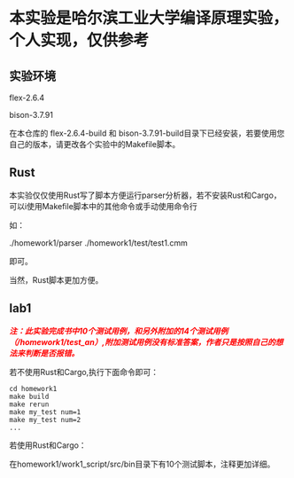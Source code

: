 # 本实验是哈尔滨工业大学编译原理实验，个人实现，仅供参考

## 实验环境
flex-2.6.4

bison-3.7.91

在本仓库的 flex-2.6.4-build 和 bison-3.7.91-build目录下已经安装，若要使用您自己的版本，请更改各个实验中的Makefile脚本。

## Rust
本实验仅仅使用Rust写了脚本方便运行parser分析器，若不安装Rust和Cargo，可以i使用Makefile脚本中的其他命令或手动使用命令行

如：

./homework1/parser ./homework1/test/test1.cmm

即可。

当然，Rust脚本更加方便。

## lab1
_**<font color="red"> 注：此实验完成书中10个测试用例，和另外附加的14个测试用例（/homework1/test_an）,附加测试用例没有标准答案，作者只是按照自己的想法来判断是否报错。</font>**_

若不使用Rust和Cargo,执行下面命令即可：
```
cd homework1
make build
make rerun
make my_test num=1
make my_test num=2
...

```
若使用Rust和Cargo：

在homework1/work1_script/src/bin目录下有10个测试脚本，注释更加详细。
